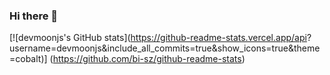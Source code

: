 ### Hi there 👋

[![devmoonjs's GitHub stats](https://github-readme-stats.vercel.app/api?
username=devmoonjs&include_all_commits=true&show_icons=true&theme=cobalt)]
(https://github.com/bi-sz/github-readme-stats)

<!--
**devmoonjs/devmoonjs** is a ✨ _special_ ✨ repository because its `README.md` (this file) appears on your GitHub profile.

Here are some ideas to get you started:

- 🔭 I’m currently working on ...
- 🌱 I’m currently learning ...
- 👯 I’m looking to collaborate on ...
- 🤔 I’m looking for help with ...
- 💬 Ask me about ...
- 📫 How to reach me: ...
- 😄 Pronouns: ...
- ⚡ Fun fact: ...
-->


